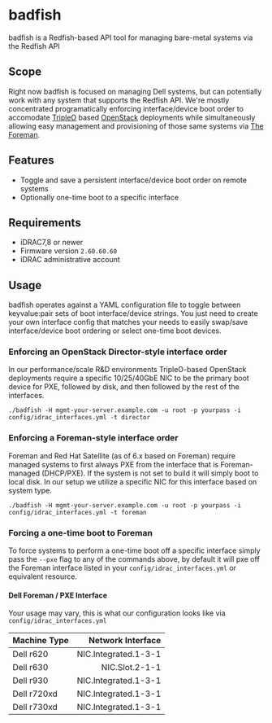 # badfish
badfish is a Redfish-based API tool for managing bare-metal systems via the Redfish API

## Scope
Right now badfish is focused on managing Dell systems, but can potentially work
with any system that supports the Redfish API.  We're mostly concentrated
programatically enforcing interface/device boot order to accomodate [TripleO](https://docs.openstack.org/tripleo-docs/latest/) based [OpenStack](https://www.openstack.org/) deployments while simultaneously allowing easy management and provisioning of those same systems via [The Foreman](https://theforeman.org/).

## Features
* Toggle and save a persistent interface/device boot order on remote systems
* Optionally one-time boot to a specific interface

## Requirements
* iDRAC7,8 or newer
* Firmware version ```2.60.60.60```
* iDRAC administrative account

## Usage
badfish operates against a YAML configuration file to toggle between keyvalue:pair sets of boot interface/device strings.  You just need to create your own interface config that matches your needs to easily swap/save interface/device boot ordering or select one-time boot devices.

### Enforcing an OpenStack Director-style interface order
In our performance/scale R&D environments TripleO-based OpenStack deployments require a specific 10/25/40GbE NIC to be the primary boot device for PXE, followed by disk, and then followed by the rest of the interfaces.
```
./badfish -H mgmt-your-server.example.com -u root -p yourpass -i config/idrac_interfaces.yml -t director
```

### Enforcing a Foreman-style interface order
Foreman and Red Hat Satellite (as of 6.x based on Foreman) require managed systems to first always PXE from the interface that is Foreman-managed (DHCP/PXE).  If the system is not set to build it will simply boot to local disk.  In our setup we utilize a specific NIC for this interface based on system type.

```
./badfish -H mgmt-your-server.example.com -u root -p yourpass -i config/idrac_interfaces.yml -t foreman
```

### Forcing a one-time boot to Foreman
To force systems to perform a one-time boot off a specific interface simply pass the ```--pxe``` flag to any of the commands above, by default it will pxe off the Foreman interface listed in your ```config/idrac_interfaces.yml``` or equivalent resource.

#### Dell Foreman / PXE Interface
Your usage may vary, this is what our configuration looks like via ```config/idrac_interfaces.yml```

| Machine Type | Network Interface      |
| ------------ | ----------------------:|
| Dell r620	   |  NIC.Integrated.1-3-1  |
| Dell r630    |  NIC.Slot.2-1-1        |
| Dell r930    |  NIC.Integrated.1-3-1  |
| Dell r720xd  |  NIC.Integrated.1-3-1  |
| Dell r730xd  |  NIC.Integrated.1-3-1  |
